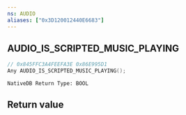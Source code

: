 ```yaml
---
ns: AUDIO
aliases: ["0x3D120012440E6683"]
---
```

## AUDIO_IS_SCRIPTED_MUSIC_PLAYING

```c
// 0x845FFC3A4FEEFA3E 0x86E995D1
Any AUDIO_IS_SCRIPTED_MUSIC_PLAYING();
```

```
NativeDB Return Type: BOOL
```

## Return value
